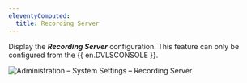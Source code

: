 ```yaml
---
eleventyComputed:
  title: Recording Server
---
```

Display the ***Recording Server*** configuration. This feature can only be configured from the {{ en.DVLSCONSOLE }}. 

![Administration – System Settings – Recording Server](https://webdevolutions.azureedge.net/docs/en/server/ServerOp8077.png)
